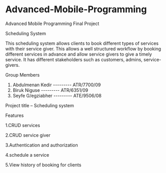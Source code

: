 # Advanced-Mobile-Programming
Advanced Mobile Programming Final Project

Scheduling System

This scheduling system allows clients to book different types of services with their service giver. 
This allows a well structured workflow by booking different services in advance and allow service givers to give a timely service. It has different stakeholders such as customers, admins, service-givers. 

Group Members
1. Abdulmenan Kedir       ---------    	ATR/7700/09
2. Biruk Niguse           ---------       ATR/6351/09
3. Seyfe G/egziabher      ---------       ATE/9506/08

Project title – Scheduling system

   Features

1.CRUD services

2.CRUD service giver

3.Authentication and authorization

4.schedule a service

5.View history of booking for clients
